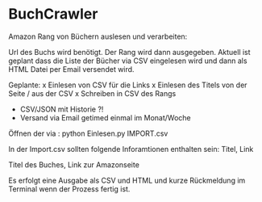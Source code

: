 # BuchCrawler
Amazon Rang von Büchern auslesen und verarbeiten:

Url des Buchs wird benötigt.
Der Rang wird dann ausgegeben.
Aktuell ist geplant dass die Liste der Bücher via CSV eingelesen wird und dann als HTML Datei per Email versendet wird.

Geplante:
x Einlesen von CSV für die Links
x Einlesen des Titels von der Seite / aus der CSV
x Schreiben in CSV des Rangs
- CSV/JSON mit Historie ?!
- Versand via Email getimed einmal im Monat/Woche

Öffnen der via :
python Einlesen.py IMPORT.csv

In der Import.csv sollten folgende Inforamtionen enthalten sein:
Titel, Link

Titel des Buches, Link zur Amazonseite


Es erfolgt eine Ausgabe als CSV und HTML und kurze Rückmeldung im Terminal wenn der Prozess fertig ist.
